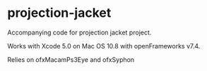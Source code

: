 projection-jacket
=================

Accompanying code for projection jacket project.

Works with Xcode 5.0 on Mac OS 10.8 with openFrameworks v7.4.

Relies on ofxMacamPs3Eye and ofxSyphon